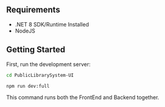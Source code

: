 
## Requirements
- .NET 8 SDK/Runtime Installed
- NodeJS

## Getting Started

First, run the development server:

```bash
cd PublicLibrarySystem-UI
```

```bash
npm run dev:full
```

This command runs both the FrontEnd and Backend together.